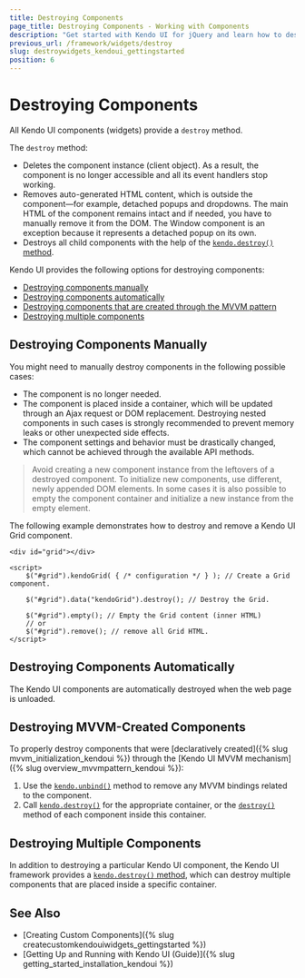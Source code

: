 ```yaml
---
title: Destroying Components
page_title: Destroying Components - Working with Components 
description: "Get started with Kendo UI for jQuery and learn how to destroy the components."
previous_url: /framework/widgets/destroy
slug: destroywidgets_kendoui_gettingstarted
position: 6
---
```


# Destroying Components

All Kendo UI components (widgets) provide a `destroy` method.

The `destroy` method:
* Deletes the component instance (client object). As a result, the component is no longer accessible and all its event handlers stop working.
* Removes auto-generated HTML content, which is outside the component&mdash;for example, detached popups and dropdowns. The main HTML of the component remains intact and if needed, you have to manually remove it from the DOM. The Window component is an exception because it represents a detached popup on its own.
* Destroys all child components with the help of the [`kendo.destroy()` method](/api/framework/kendo#methods-destroy).

Kendo UI provides the following options for destroying components:
* [Destroying components manually](#destroying-components-manually)
* [Destroying components automatically](#destroying-components-automatically)
* [Destroying components that are created through the MVVM pattern](#destroying-mvvm-created-components)
* [Destroying multiple components](#destroying-multiple-components)

## Destroying Components Manually

You might need to manually destroy components in the following possible cases:
* The component is no longer needed.
* The component is placed inside a container, which will be updated through an Ajax request or DOM replacement. Destroying nested components in such cases is strongly recommended to prevent memory leaks or other unexpected side effects.
* The component settings and behavior must be drastically changed, which cannot be achieved through the available API methods.

> Avoid creating a new component instance from the leftovers of a destroyed component. To initialize new components, use different, newly appended DOM elements. In some cases it is also possible to empty the component container and initialize a new instance from the empty element.

The following example demonstrates how to destroy and remove a Kendo UI Grid component.

	<div id="grid"></div>

	<script>
		$("#grid").kendoGrid( { /* configuration */ } ); // Create a Grid component.

		$("#grid").data("kendoGrid").destroy(); // Destroy the Grid.

        $("#grid").empty(); // Empty the Grid content (inner HTML)
        // or
        $("#grid").remove(); // remove all Grid HTML.
	</script>

<!--*-->
## Destroying Components Automatically

The Kendo UI components are automatically destroyed when the web page is unloaded.

## Destroying MVVM-Created Components

To properly destroy components that were [declaratively created]({% slug mvvm_initialization_kendoui %}) through the [Kendo UI MVVM mechanism]({% slug overview_mvvmpattern_kendoui %}):

1. Use the [`kendo.unbind()`](/api/javascript/kendo/methods/unbind) method to remove any MVVM bindings related to the component.
1. Call [`kendo.destroy()`](/api/javascript/kendo/methods/destroy) for the appropriate container, or the [`destroy()`](/api/javascript/ui/widget/methods/destroy) method of each component inside this container.

## Destroying Multiple Components

In addition to destroying a particular Kendo UI component, the Kendo UI framework provides a [`kendo.destroy()` method](/api/framework/kendo#methods-destroy), which can destroy multiple components that are placed inside a specific container.

## See Also

* [Creating Custom Components]({% slug createcustomkendouiwidgets_gettingstarted %})
* [Getting Up and Running with Kendo UI (Guide)]({% slug getting_started_installation_kendoui %})
